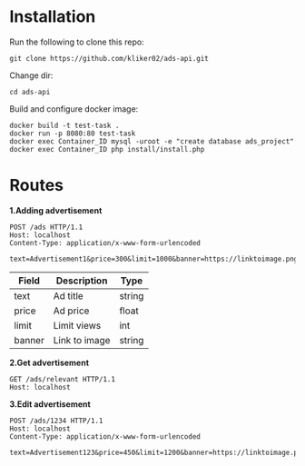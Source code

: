 # Installation
Run the following to clone this repo:

    git clone https://github.com/kliker02/ads-api.git 

Change dir: 

    cd ads-api

Build and configure docker image:

    docker build -t test-task .
    docker run -p 8080:80 test-task
    docker exec Container_ID mysql -uroot -e "create database ads_project"  
    docker exec Container_ID php install/install.php

# Routes

**1.Adding advertisement**
```http request
POST /ads HTTP/1.1
Host: localhost
Content-Type: application/x-www-form-urlencoded

text=Advertisement1&price=300&limit=1000&banner=https://linktoimage.png
```

| Field| Description  | Type  |
|---|---|---|
| text | Ad title | string |
| price | Ad price | float |
| limit | Limit views | int |
| banner | Link to image | string |


**2.Get advertisement**

```http request
GET /ads/relevant HTTP/1.1
Host: localhost

```

**3.Edit advertisement**
```http request
POST /ads/1234 HTTP/1.1
Host: localhost
Content-Type: application/x-www-form-urlencoded

text=Advertisement123&price=450&limit=1200&banner=https://linktoimage.png
```